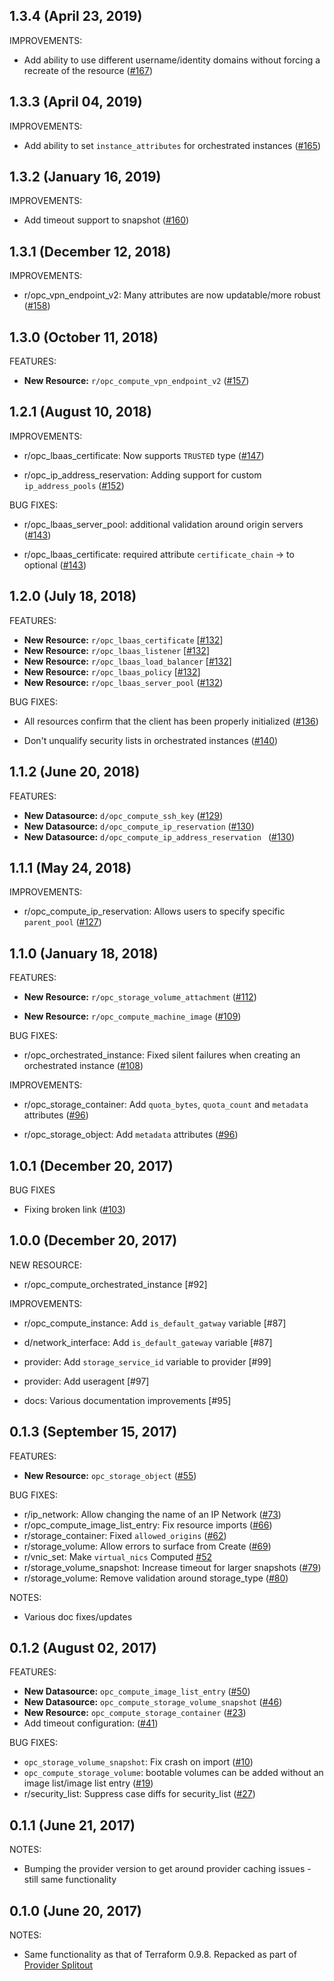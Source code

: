 ## 1.3.4 (April 23, 2019)

IMPROVEMENTS:

* Add ability to use different username/identity domains without forcing a recreate of the resource ([#167](https://github.com/terraform-providers/terraform-provider-opc/issues/167))

## 1.3.3 (April 04, 2019)

IMPROVEMENTS:

* Add ability to set `instance_attributes` for orchestrated instances ([#165](https://github.com/terraform-providers/terraform-provider-opc/issues/165))

## 1.3.2 (January 16, 2019)

IMPROVEMENTS:

* Add timeout support to snapshot ([#160](https://github.com/terraform-providers/terraform-provider-opc/issues/160))

## 1.3.1 (December 12, 2018)

IMPROVEMENTS:

* r/opc_vpn_endpoint_v2: Many attributes are now updatable/more robust ([#158](https://github.com/terraform-providers/terraform-provider-opc/issues/158))

## 1.3.0 (October 11, 2018)

FEATURES:

* **New Resource:** `r/opc_compute_vpn_endpoint_v2` ([#157](https://github.com/terraform-providers/terraform-provider-opc/issues/157))

## 1.2.1 (August 10, 2018)

IMPROVEMENTS:

* r/opc_lbaas_certificate: Now supports `TRUSTED` type ([#147](https://github.com/terraform-providers/terraform-provider-opc/issues/147))

* r/opc_ip_address_reservation: Adding support for custom `ip_address_pools` ([#152](https://github.com/terraform-providers/terraform-provider-opc/issues/152))

BUG FIXES: 

* r/opc_lbaas_server_pool: additional validation around origin servers ([#143](https://github.com/terraform-providers/terraform-provider-opc/issues/143))

* r/opc_lbaas_certificate: required attribute `certificate_chain` -> to optional ([#143](https://github.com/terraform-providers/terraform-provider-opc/issues/143))

## 1.2.0 (July 18, 2018)

FEATURES:

* **New Resource:** `r/opc_lbaas_certificate` [[#132](https://github.com/terraform-providers/terraform-provider-opc/issues/132)]    
* **New Resource:** `r/opc_lbaas_listener` [[#132](https://github.com/terraform-providers/terraform-provider-opc/issues/132)]          
* **New Resource:** `r/opc_lbaas_load_balancer` [[#132](https://github.com/terraform-providers/terraform-provider-opc/issues/132)]            
* **New Resource:** `r/opc_lbaas_policy` [[#132](https://github.com/terraform-providers/terraform-provider-opc/issues/132)]                 
* **New Resource:** `r/opc_lbaas_server_pool` ([#132](https://github.com/terraform-providers/terraform-provider-opc/issues/132))

BUG FIXES: 

* All resources confirm that the client has been properly initialized ([#136](https://github.com/terraform-providers/terraform-provider-opc/issues/136))

* Don't unqualify security lists in orchestrated instances ([#140](https://github.com/terraform-providers/terraform-provider-opc/issues/140))

## 1.1.2 (June 20, 2018)

FEATURES:

* **New Datasource:** `d/opc_compute_ssh_key` ([#129](https://github.com/terraform-providers/terraform-provider-opc/issues/129))
* **New Datasource:** `d/opc_compute_ip_reservation` ([#130](https://github.com/terraform-providers/terraform-provider-opc/issues/130))
* **New Datasource:** `d/opc_compute_ip_address_reservation ` ([#130](https://github.com/terraform-providers/terraform-provider-opc/issues/130))

## 1.1.1 (May 24, 2018)

IMPROVEMENTS:

* r/opc_compute_ip_reservation: Allows users to specify specific `parent_pool` ([#127](https://github.com/terraform-providers/terraform-provider-opc/issues/127))

## 1.1.0 (January 18, 2018)

FEATURES: 

* **New Resource:** `r/opc_storage_volume_attachment` ([#112](https://github.com/terraform-providers/terraform-provider-opc/issues/112))

* **New Resource:** `r/opc_compute_machine_image` ([#109](https://github.com/terraform-providers/terraform-provider-opc/issues/109))

BUG FIXES:

* r/opc_orchestrated_instance: Fixed silent failures when creating an orchestrated instance ([#108](https://github.com/terraform-providers/terraform-provider-opc/issues/108))

IMPROVEMENTS:

* r/opc_storage_container: Add `quota_bytes`, `quota_count` and `metadata` attributes ([#96](https://github.com/terraform-providers/terraform-provider-opc/issues/96))

* r/opc_storage_object: Add `metadata` attributes ([#96](https://github.com/terraform-providers/terraform-provider-opc/issues/96))

## 1.0.1 (December 20, 2017)

BUG FIXES

* Fixing broken link ([#103](https://github.com/terraform-providers/terraform-provider-opc/issues/103))

## 1.0.0 (December 20, 2017)

NEW RESOURCE:

* r/opc_compute_orchestrated_instance [#92]

IMPROVEMENTS:

* r/opc_compute_instance: Add `is_default_gatway` variable [#87]

* d/network_interface: Add `is_default_gateway` variable [#87]

* provider: Add `storage_service_id` variable to provider [#99]

* provider: Add useragent [#97]

* docs: Various documentation improvements [#95]

## 0.1.3 (September 15, 2017)

FEATURES:

* **New Resource:** `opc_storage_object` ([#55](https://github.com/terraform-providers/terraform-provider-opc/issues/55))

BUG FIXES:

* r/ip_network: Allow changing the name of an IP Network ([#73](https://github.com/terraform-providers/terraform-provider-opc/issues/73))
* r/opc_compute_image_list_entry: Fix resource imports ([#66](https://github.com/terraform-providers/terraform-provider-opc/issues/66))
* r/storage_container: Fixed `allowed_origins` ([#62](https://github.com/terraform-providers/terraform-provider-opc/issues/62))
* r/storage_volume: Allow errors to surface from Create ([#69](https://github.com/terraform-providers/terraform-provider-opc/issues/69))
* r/vnic_set: Make `virtual_nics` Computed [#52](https://github.com/terraform-providers/terraform-provider-opc/issues/52)
* r/storage_volume_snapshot: Increase timeout for larger snapshots ([#79](https://github.com/terraform-providers/terraform-provider-opc/issues/79))
* r/storage_volume: Remove validation around storage_type ([#80](https://github.com/terraform-providers/terraform-provider-opc/issues/80))

NOTES:

* Various doc fixes/updates

## 0.1.2 (August 02, 2017)

FEATURES:

 * **New Datasource:** `opc_compute_image_list_entry` ([#50](https://github.com/terraform-providers/terraform-provider-opc/issues/50))
 * **New Datasource:** `opc_compute_storage_volume_snapshot` ([#46](https://github.com/terraform-providers/terraform-provider-opc/issues/46))
 * **New Resource:** `opc_compute_storage_container` ([#23](https://github.com/terraform-providers/terraform-provider-opc/issues/23))
 * Add timeout configuration: ([#41](https://github.com/terraform-providers/terraform-provider-opc/issues/41))

BUG FIXES:
 * `opc_storage_volume_snapshot`: Fix crash on import ([#10](https://github.com/terraform-providers/terraform-provider-opc/issues/10))
 * `opc_compute_storage_volume`: bootable volumes can be added without an image list/image list entry ([#19](https://github.com/terraform-providers/terraform-provider-opc/issues/19))
 * r/security_list: Suppress case diffs for security_list ([#27](https://github.com/terraform-providers/terraform-provider-opc/issues/27))

## 0.1.1 (June 21, 2017)

NOTES:

* Bumping the provider version to get around provider caching issues - still same functionality

## 0.1.0 (June 20, 2017)

NOTES:

* Same functionality as that of Terraform 0.9.8. Repacked as part of [Provider Splitout](https://www.hashicorp.com/blog/upcoming-provider-changes-in-terraform-0-10/)
